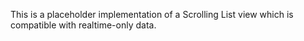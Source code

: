 This is a placeholder implementation of a Scrolling List view
which is compatible with realtime-only data.
